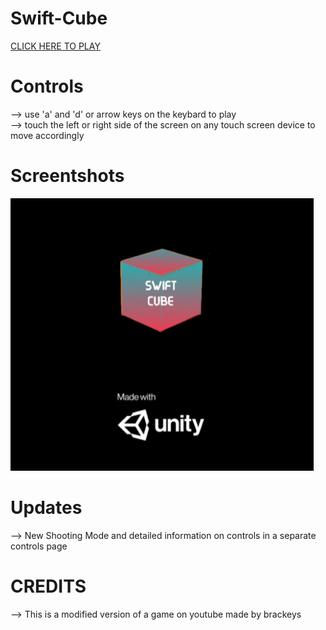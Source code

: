 # Swift-Cube

[CLICK HERE TO PLAY](https://brainnotfoundexception.github.io/Swift-Cube/index.html)

# Controls
--> use 'a' and 'd' or arrow keys on the keybard to play                                  
--> touch the left or right side of the screen on any touch screen device to move accordingly

# Screentshots

![LoadingScreen](https://github.com/BrainNotFoundException/Swift-Cube/blob/main/TemplateData/DeepinScreenshot_select-area_20201210110837.png?raw=true)      

# Updates
--> New Shooting Mode and detailed information on controls in a separate controls page

# CREDITS
--> This is a modified version of a game on youtube made by brackeys
